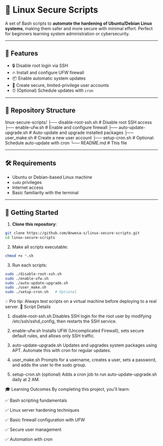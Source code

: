 # 🔐 Linux Secure Scripts

A set of Bash scripts to **automate the hardening of Ubuntu/Debian Linux systems**, making them safer and more secure with minimal effort. Perfect for beginners learning system administration or cybersecurity.

---

## 📌 Features

- 🔒 Disable root login via SSH
- 🔥 Install and configure UFW firewall
- 📦 Enable automatic system updates
- 👤 Create secure, limited-privilege user accounts
- ⏰ (Optional) Schedule updates with `cron`

---

## 📁 Repository Structure
linux-secure-scripts/
├── disable-root-ssh.sh # Disable root SSH access
├── enable-ufw.sh # Enable and configure firewall
├── auto-update-upgrade.sh # Auto-update and upgrade installed packages
├── user_make.sh # Create a new user account
├── setup-cron.sh # Optional: Schedule auto-update with cron
└── README.md # This file

---

## 🛠️ Requirements

- Ubuntu or Debian-based Linux machine
- `sudo` privileges
- Internet access
- Basic familiarity with the terminal

---

## 🚀 Getting Started

1. **Clone this repository**:
```bash
git clone https://github.com/Anwesa-s/linux-secure-scripts.git
cd linux-secure-scripts
```
2. Make all scripts executable:
```bash
chmod +x *.sh
```
3. Run each scripts:
```bash
sudo ./disable-root-ssh.sh
sudo ./enable-ufw.sh
sudo ./auto-update-upgrade.sh
sudo ./user_make.sh
sudo ./setup-cron.sh   # Optional
```
💡 Pro tip: Always test scripts on a virtual machine before deploying to a real server.
🧪 Script Details
1. disable-root-ssh.sh
Disables SSH login for the root user by modifying /etc/ssh/sshd_config, then restarts the SSH service.

2. enable-ufw.sh
Installs UFW (Uncomplicated Firewall), sets secure default rules, and allows only SSH traffic.

3. auto-update-upgrade.sh
Updates and upgrades system packages using APT. Automate this with cron for regular updates.

4. user_make.sh
Prompts for a username, creates a user, sets a password, and adds the user to the sudo group.

5. setup-cron.sh (optional)
Adds a cron job to run auto-update-upgrade.sh daily at 2 AM.

🎓 Learning Outcomes
By completing this project, you'll learn:

✅ Bash scripting fundamentals

✅ Linux server hardening techniques

✅ Basic firewall configuration with UFW

✅ Secure user management

✅ Automation with cron






